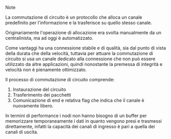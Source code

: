 >[!note]
>La commutazione di circuito è un protocollo che alloca un canale predefinito per l'informazione e la trasferisce su quello stesso canale.

Originariamente l'operazione di allocazione era svolta manualmente da un centralinista, ma ad oggi è automatizzato.

Come vantaggi ha una connessione stabile e di qualità, sia dal punto di vista della durata che della velocità, tuttavia per attuare la commutazione di circuito si usa un canale dedicato alla connessione che non può essere utilizzato da altre applicazioni, quindi nonostante la premessa di integrità e velocità non è pienamente ottimizzato.

Il processo di commutazione di circuito comprende:
1. Instaurazione del circuito
2. Trasferimento dei pacchetti
3. Comunicazione di end e relativa flag che indica che il canale è nuovamente libero.

In termini di performance i nodi non hanno bisogno di un buffer per memorizzare temporaneamente i dati in quanto vengono presi e trasmessi direttamente, infatti la capacità dei canali di ingresso è pari a quella dei canali di uscita.